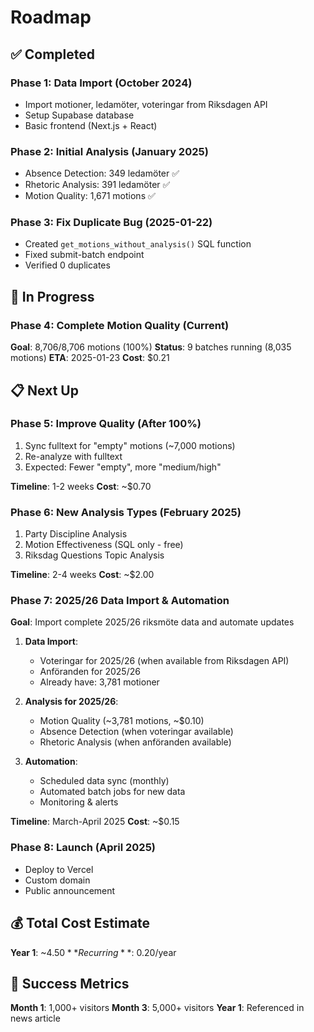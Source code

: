 # Roadmap

## ✅ Completed

### Phase 1: Data Import (October 2024)
- Import motioner, ledamöter, voteringar from Riksdagen API
- Setup Supabase database
- Basic frontend (Next.js + React)

### Phase 2: Initial Analysis (January 2025)
- Absence Detection: 349 ledamöter ✅
- Rhetoric Analysis: 391 ledamöter ✅
- Motion Quality: 1,671 motions ✅

### Phase 3: Fix Duplicate Bug (2025-01-22)
- Created `get_motions_without_analysis()` SQL function
- Fixed submit-batch endpoint
- Verified 0 duplicates

## 🔄 In Progress

### Phase 4: Complete Motion Quality (Current)
**Goal**: 8,706/8,706 motions (100%)
**Status**: 9 batches running (8,035 motions)
**ETA**: 2025-01-23
**Cost**: $0.21

## 📋 Next Up

### Phase 5: Improve Quality (After 100%)
1. Sync fulltext for "empty" motions (~7,000 motions)
2. Re-analyze with fulltext
3. Expected: Fewer "empty", more "medium/high"

**Timeline**: 1-2 weeks
**Cost**: ~$0.70

### Phase 6: New Analysis Types (February 2025)
1. Party Discipline Analysis
2. Motion Effectiveness (SQL only - free)
3. Riksdag Questions Topic Analysis

**Timeline**: 2-4 weeks
**Cost**: ~$2.00

### Phase 7: 2025/26 Data Import & Automation
**Goal**: Import complete 2025/26 riksmöte data and automate updates

1. **Data Import**:
   - Voteringar for 2025/26 (when available from Riksdagen API)
   - Anföranden for 2025/26
   - Already have: 3,781 motioner

2. **Analysis for 2025/26**:
   - Motion Quality (~3,781 motions, ~$0.10)
   - Absence Detection (when voteringar available)
   - Rhetoric Analysis (when anföranden available)

3. **Automation**:
   - Scheduled data sync (monthly)
   - Automated batch jobs for new data
   - Monitoring & alerts

**Timeline**: March-April 2025
**Cost**: ~$0.15

### Phase 8: Launch (April 2025)
- Deploy to Vercel
- Custom domain
- Public announcement

## 💰 Total Cost Estimate

**Year 1**: ~$4.50
**Recurring**: ~$0.20/year

## 🎯 Success Metrics

**Month 1**: 1,000+ visitors
**Month 3**: 5,000+ visitors
**Year 1**: Referenced in news article
